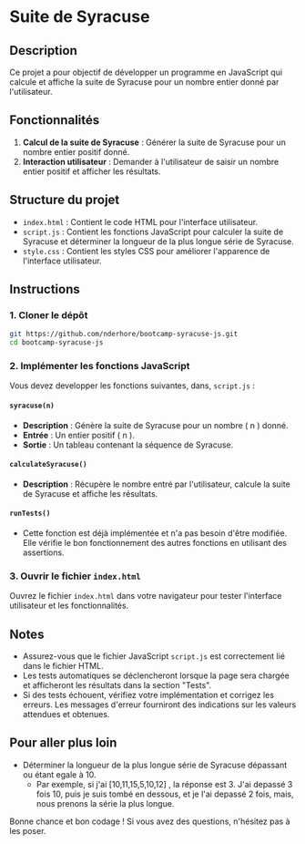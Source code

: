 # Suite de Syracuse

## Description

Ce projet a pour objectif de développer un programme en JavaScript qui calcule et affiche la suite de Syracuse pour un nombre entier donné par l'utilisateur. 

## Fonctionnalités

1. **Calcul de la suite de Syracuse** : Générer la suite de Syracuse pour un nombre entier positif donné.
3. **Interaction utilisateur** : Demander à l'utilisateur de saisir un nombre entier positif et afficher les résultats.

## Structure du projet

- `index.html` : Contient le code HTML pour l'interface utilisateur.
- `script.js` : Contient les fonctions JavaScript pour calculer la suite de Syracuse et déterminer la longueur de la plus longue série de Syracuse.
- `style.css` : Contient les styles CSS pour améliorer l'apparence de l'interface utilisateur.

## Instructions

### 1. Cloner le dépôt

```bash
git https://github.com/nderhore/bootcamp-syracuse-js.git
cd bootcamp-syracuse-js
```

### 2. Implémenter les fonctions JavaScript

Vous devez developper les fonctions suivantes, dans, `script.js` :

#### `syracuse(n)`

- **Description** : Génère la suite de Syracuse pour un nombre \( n \) donné.
- **Entrée** : Un entier positif \( n \).
- **Sortie** : Un tableau contenant la séquence de Syracuse.

#### `calculateSyracuse()`

- **Description** : Récupère le nombre entré par l'utilisateur, calcule la suite de Syracuse et affiche les résultats.

#### `runTests()`

- Cette fonction est déjà implémentée et n'a pas besoin d'être modifiée. Elle vérifie le bon fonctionnement des autres fonctions en utilisant des assertions.

### 3. Ouvrir le fichier `index.html`

Ouvrez le fichier `index.html` dans votre navigateur pour tester l'interface utilisateur et les fonctionnalités.


## Notes

- Assurez-vous que le fichier JavaScript `script.js` est correctement lié dans le fichier HTML.
- Les tests automatiques se déclencheront lorsque la page sera chargée et afficheront les résultats dans la section "Tests".
- Si des tests échouent, vérifiez votre implémentation et corrigez les erreurs. Les messages d'erreur fourniront des indications sur les valeurs attendues et obtenues.

## Pour aller plus loin

- Déterminer la longueur de la plus longue série de Syracuse dépassant ou étant egale à 10.
  - Par exemple, si j'ai [10,11,15,5,10,12] , la réponse est 3. J'ai depassé 3 fois 10, puis je suis tombé en dessous, et je l'ai depassé 2 fois, mais, nous prenons la série la plus longue.


Bonne chance et bon codage ! Si vous avez des questions, n'hésitez pas à les poser.
